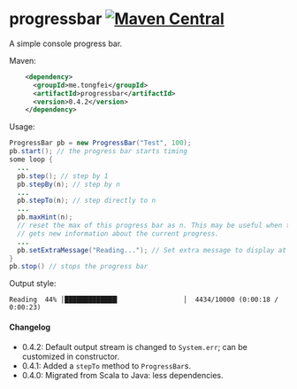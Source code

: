 # progressbar [![Maven Central](https://img.shields.io/maven-central/v/me.tongfei/progressbar.svg)](https://maven-badges.herokuapp.com/maven-central/me.tongfei/progressbar)
A simple console progress bar.

Maven:
```xml
    <dependency>
      <groupId>me.tongfei</groupId>
      <artifactId>progressbar</artifactId>
      <version>0.4.2</version>
    </dependency>
```

Usage:

```java
ProgressBar pb = new ProgressBar("Test", 100);
pb.start(); // the progress bar starts timing
some loop {
  ...
  pb.step(); // step by 1
  pb.stepBy(n); // step by n
  ...
  pb.stepTo(n); // step directly to n
  ...
  pb.maxHint(n);
  // reset the max of this progress bar as n. This may be useful when the program
  // gets new information about the current progress.
  ...
  pb.setExtraMessage("Reading..."); // Set extra message to display at the end of the bar
}
pb.stop() // stops the progress bar
```

Output style:
```
Reading  44% │█████████████▎                │  4434/10000 (0:00:18 / 0:00:23)
```

#### Changelog

 - 0.4.2: Default output stream is changed to `System.err`; can be customized in constructor.
 - 0.4.1: Added a `stepTo` method to `ProgressBar`s.
 - 0.4.0: Migrated from Scala to Java: less dependencies.

